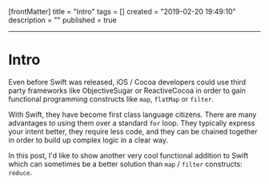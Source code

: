 [frontMatter]
title = "Intro"
tags = []
created = "2019-02-20 19:49:10"
description = ""
published = true

---

# Intro

Even before Swift was released, iOS / Cocoa developers could use third
party frameworks like ObjectiveSugar or ReactiveCocoa in order to gain
functional programming constructs like `map`, `flatMap` or `filter`.

With Swift, they have become first class language citizens. There are
many advantages to using them over a standard `for` loop. They typically
express your intent better, they require less code, and they can be
chained together in order to build up complex logic in a clear way.

In this post, I\'d like to show another very cool functional addition to
Swift which can sometimes be a better solution than `map` / `filter`
constructs: `reduce`.
